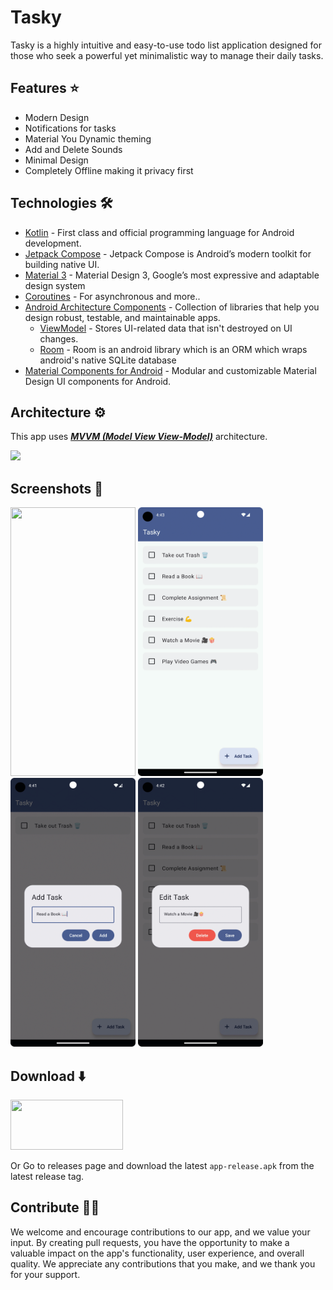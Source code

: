 
# Tasky
Tasky is a highly intuitive and easy-to-use todo list application designed for those who seek a powerful yet minimalistic way to manage their daily tasks. 

## Features ⭐️
- Modern Design
- Notifications for tasks
- Material You Dynamic theming
- Add and Delete Sounds
- Minimal Design
- Completely Offline making it privacy first

## Technologies 🛠️
- [Kotlin](https://kotlinlang.org/) - First class and official programming language for Android development.
- [Jetpack Compose](https://developer.android.com/jetpack/compose?gclid=CjwKCAiArOqOBhBmEiwAsgeLmUlv4dbl6KV3yBs7SXOpYReSF8DaG5yWJipHnkO-OEWgyMHgjn1BixoC8bUQAvD_BwE&gclsrc=aw.ds) - Jetpack Compose is Android’s modern toolkit for building native UI.
- [Material 3](https://m3.material.io) - Material Design 3, Google’s most expressive and adaptable design system
- [Coroutines](https://kotlinlang.org/docs/reference/coroutines-overview.html) - For asynchronous and more..
- [Android Architecture Components](https://developer.android.com/topic/libraries/architecture) - Collection of libraries that help you design robust, testable, and maintainable apps.
    - [ViewModel](https://developer.android.com/topic/libraries/architecture/viewmodel) - Stores UI-related data that isn't destroyed on UI changes.
    - [Room](https://developer.android.com/training/data-storage/room) - Room is an android library which is an ORM which wraps android's native SQLite database
- [Material Components for Android](https://github.com/material-components/material-components-android) - Modular and customizable Material Design UI components for Android.

## Architecture ⚙️

This app uses [***MVVM (Model View View-Model)***](https://developer.android.com/jetpack/docs/guide#recommended-app-arch) architecture.

![](https://developer.android.com/topic/libraries/architecture/images/final-architecture.png)

## Screenshots 🌠

<img src="./screenshots/tasky1.jpg" height="430px" width="200px"/> <img src="./screenshots/tasky4.png" height="430px" width="200px"/> 
<img src="./screenshots/tasky2.png" height="430px" width="200px"/> <img src="./screenshots/tasky3.png" height="430px" width="200px"/>

## Download ⬇️

<a href="https://apt.izzysoft.de/fdroid/index/apk/com.thatsmanmeet.tasky" target="_blank"><img src="https://gitlab.com/IzzyOnDroid/repo/-/raw/master/assets/IzzyOnDroid.png" width="180px" height="80px"/></a>

Or Go to releases page and download the latest `app-release.apk` from the latest release tag.

## Contribute 🤝🏻

We welcome and encourage contributions to our app, and we value your input. By creating pull requests, you have the opportunity to make a valuable impact on the app's functionality, user experience, and overall quality. We appreciate any contributions that you make, and we thank you for your support.

